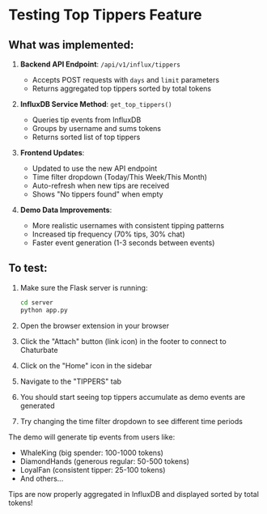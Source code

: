 # Testing Top Tippers Feature

## What was implemented:

1. **Backend API Endpoint**: `/api/v1/influx/tippers`
   - Accepts POST requests with `days` and `limit` parameters
   - Returns aggregated top tippers sorted by total tokens

2. **InfluxDB Service Method**: `get_top_tippers()`
   - Queries tip events from InfluxDB
   - Groups by username and sums tokens
   - Returns sorted list of top tippers

3. **Frontend Updates**:
   - Updated to use the new API endpoint
   - Time filter dropdown (Today/This Week/This Month)
   - Auto-refresh when new tips are received
   - Shows "No tippers found" when empty

4. **Demo Data Improvements**:
   - More realistic usernames with consistent tipping patterns
   - Increased tip frequency (70% tips, 30% chat)
   - Faster event generation (1-3 seconds between events)

## To test:

1. Make sure the Flask server is running:
   ```bash
   cd server
   python app.py
   ```

2. Open the browser extension in your browser

3. Click the "Attach" button (link icon) in the footer to connect to Chaturbate

4. Click on the "Home" icon in the sidebar

5. Navigate to the "TIPPERS" tab

6. You should start seeing top tippers accumulate as demo events are generated

7. Try changing the time filter dropdown to see different time periods

The demo will generate tip events from users like:
- WhaleKing (big spender: 100-1000 tokens)
- DiamondHands (generous regular: 50-500 tokens)
- LoyalFan (consistent tipper: 25-100 tokens)
- And others...

Tips are now properly aggregated in InfluxDB and displayed sorted by total tokens!